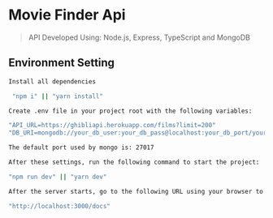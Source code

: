 # Movie Finder Api
> API Developed Using: Node.js, Express, TypeScript and MongoDB

## Environment Setting
```sh
Install all dependencies

 "npm i" || "yarn install"
```

```sh
Create .env file in your project root with the following variables:

"API_URL=https://ghibliapi.herokuapp.com/films?limit=200"
"DB_URI=mongodb://your_db_user:your_db_pass@localhost:your_db_port/your_database_name"

The default port used by mongo is: 27017
```

```sh
After these settings, run the following command to start the project:

"npm run dev" || "yarn dev"
```

```sh
After the server starts, go to the following URL using your browser to see all the API documentation::

"http://localhost:3000/docs"
```
